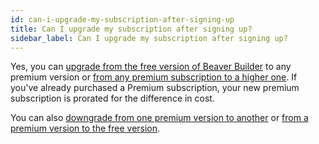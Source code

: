 ```yaml
---
id: can-i-upgrade-my-subscription-after-signing-up
title: Can I upgrade my subscription after signing up?
sidebar_label: Can I upgrade my subscription after signing up?
---
```


Yes, you can [upgrade from the free version of Beaver Builder](/general/pre-sales/upgrade-from-free-to-premium-version-of-beaver-buidler.md) to any premium version or [from any premium subscription to a higher one](/general/account-billing/upgrade-your-premium-license.md). If you've already purchased a Premium subscription, your new premium subscription is prorated for the difference in cost.

You can also [downgrade from one premium version to another](/general/account-billing/downgrade-to-a-lower-version-of-beaver-builder.md/#downgrade-to-another-premium-version) or [from a premium version to the free version](/general/account-billing/downgrade-to-a-lower-version-of-beaver-builder.md/#downgrade-from-a-premium-version-to-the-free-beaver-builder-lite-plugin).
